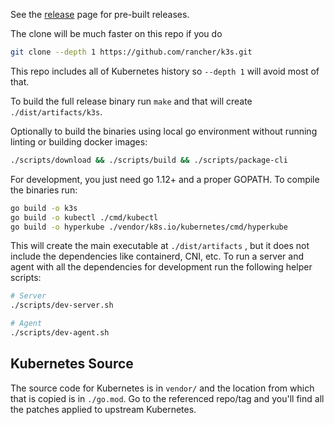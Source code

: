 See the [release](https://github.com/rancher/k3s/releases/latest) page for pre-built releases.

The clone will be much faster on this repo if you do

```bash
git clone --depth 1 https://github.com/rancher/k3s.git
```

This repo includes all of Kubernetes history so `--depth 1` will avoid most of that.

To build the full release binary run `make` and that will create `./dist/artifacts/k3s`.

Optionally to build the binaries using local go environment without running linting or building docker images:

```bash
./scripts/download && ./scripts/build && ./scripts/package-cli
```

For development, you just need go 1.12+ and a proper GOPATH.  To compile the binaries run:

```bash
go build -o k3s
go build -o kubectl ./cmd/kubectl
go build -o hyperkube ./vendor/k8s.io/kubernetes/cmd/hyperkube
```

This will create the main executable at `./dist/artifacts` , but it does not include the dependencies like containerd, CNI,
etc.  To run a server and agent with all the dependencies for development run the following
helper scripts:

```bash
# Server
./scripts/dev-server.sh

# Agent
./scripts/dev-agent.sh
```

Kubernetes Source
-----------------

The source code for Kubernetes is in `vendor/` and the location from which that is copied
is in `./go.mod`.  Go to the referenced repo/tag and you'll find all the patches applied
to upstream Kubernetes.

